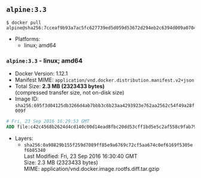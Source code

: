 ## `alpine:3.3`

```console
$ docker pull alpine@sha256:7cceaf9b93a7ac5fc627739ed5d059d53672d294eb2c6394d009a0704fdc4734
```

-	Platforms:
	-	linux; amd64

### `alpine:3.3` - linux; amd64

-	Docker Version: 1.12.1
-	Manifest MIME: `application/vnd.docker.distribution.manifest.v2+json`
-	Total Size: **2.3 MB (2323433 bytes)**  
	(compressed transfer size, not on-disk size)
-	Image ID: `sha256:695f3d04125db3266d4ab7bbb3c6b23aa4293923e762aa2562c54f49a28f009f`

```dockerfile
# Fri, 23 Sep 2016 16:29:53 GMT
ADD file:c42c4568b2624d4cd140c00d14ead8fbc20dd53cff1bd5e5c2af558c9fab79b2 in / 
```

-	Layers:
	-	`sha256:0a98829b155f259d7089ff85e9a6769c72cf5aa674c0ef6169f5305ef6b85340`  
		Last Modified: Fri, 23 Sep 2016 16:30:40 GMT  
		Size: 2.3 MB (2323433 bytes)  
		MIME: application/vnd.docker.image.rootfs.diff.tar.gzip

